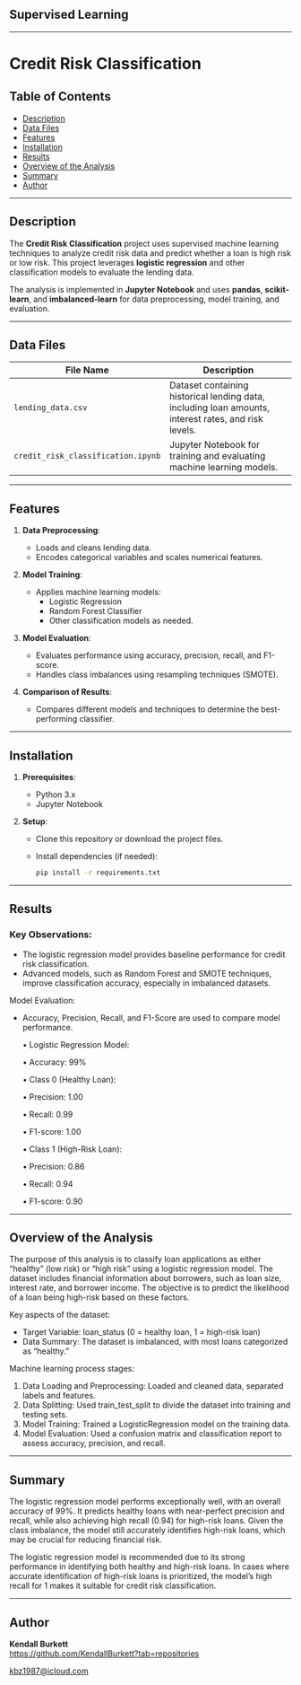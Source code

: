 ## Supervised Learning
---

# Credit Risk Classification

## Table of Contents
- [Description](#description)
- [Data Files](#data-files)
- [Features](#features)
- [Installation](#installation)
- [Results](#results)
- [Overview of the Analysis](#overview-of-the-analysis)
- [Summary](#summary)
- [Author](#author)

---

## Description

The **Credit Risk Classification** project uses supervised machine learning techniques to analyze credit risk data and predict whether a loan is high risk or low risk. This project leverages **logistic regression** and other classification models to evaluate the lending data.

The analysis is implemented in **Jupyter Notebook** and uses **pandas**, **scikit-learn**, and **imbalanced-learn** for data preprocessing, model training, and evaluation.

---

## Data Files

| File Name                   | Description                                      |
|-----------------------------|--------------------------------------------------|
| `lending_data.csv`          | Dataset containing historical lending data, including loan amounts, interest rates, and risk levels. |
| `credit_risk_classification.ipynb` | Jupyter Notebook for training and evaluating machine learning models. |

---

## Features

1. **Data Preprocessing**:
   - Loads and cleans lending data.
   - Encodes categorical variables and scales numerical features.

2. **Model Training**:
   - Applies machine learning models:
     - Logistic Regression
     - Random Forest Classifier
     - Other classification models as needed.

3. **Model Evaluation**:
   - Evaluates performance using accuracy, precision, recall, and F1-score.
   - Handles class imbalances using resampling techniques (SMOTE).

4. **Comparison of Results**:
   - Compares different models and techniques to determine the best-performing classifier.

---

## Installation

1. **Prerequisites**:
   - Python 3.x
   - Jupyter Notebook

2. **Setup**:
   - Clone this repository or download the project files.
     
   - Install dependencies (if needed):
     ```bash
     pip install -r requirements.txt
     ```
---

## Results

### Key Observations:
* The logistic regression model provides baseline performance for credit risk classification.
* Advanced models, such as Random Forest and SMOTE techniques, improve classification accuracy, especially in imbalanced datasets.

Model Evaluation:
* Accuracy, Precision, Recall, and F1-Score are used to compare model performance.

	•	Logistic Regression Model:

	•	Accuracy: 99%

	•	Class 0 (Healthy Loan):

	•	Precision: 1.00

	•	Recall: 0.99

	•	F1-score: 1.00

	•	Class 1 (High-Risk Loan):

	•	Precision: 0.86

	•	Recall: 0.94

	•	F1-score: 0.90

---

## Overview of the Analysis

The purpose of this analysis is to classify loan applications as either “healthy” (low risk) or “high risk” using a logistic regression model. The dataset includes financial information about borrowers, such as loan size, interest rate, and borrower income. The objective is to predict the likelihood of a loan being high-risk based on these factors.

Key aspects of the dataset:
* Target Variable: loan_status (0 = healthy loan, 1 = high-risk loan)
* Data Summary: The dataset is imbalanced, with most loans categorized as “healthy.”

Machine learning process stages:
1.	Data Loading and Preprocessing: Loaded and cleaned data, separated labels and features.
2.	Data Splitting: Used train_test_split to divide the dataset into training and testing sets.
3.	Model Training: Trained a LogisticRegression model on the training data.
4.	Model Evaluation: Used a confusion matrix and classification report to assess accuracy, precision, and recall.
---

## Summary

The logistic regression model performs exceptionally well, with an overall accuracy of 99%. It predicts healthy loans with near-perfect precision and recall, while also achieving high recall (0.94) for high-risk loans. Given the class imbalance, the model still accurately identifies high-risk loans, which may be crucial for reducing financial risk.

The logistic regression model is recommended due to its strong performance in identifying both healthy and high-risk loans. In cases where accurate identification of high-risk loans is prioritized, the model’s high recall for 1 makes it suitable for credit risk classification.

---

## Author

**Kendall Burkett**  
https://github.com/KendallBurkett?tab=repositories
 
kbz1987@icloud.com
